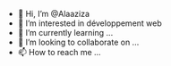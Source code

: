 
- 👋 Hi, I’m @Alaaziza
- 👀 I’m interested in  développement web
- 🌱 I’m currently learning ...
- 💞️ I’m looking to collaborate on ...
- 📫 How to reach me ...

<!---
Alaaziza/Alaaziza is a ✨ special ✨ repository because its `README.md` (this file) appears on your GitHub profile.
You can click the Preview link to take a look at your changes.
--->
